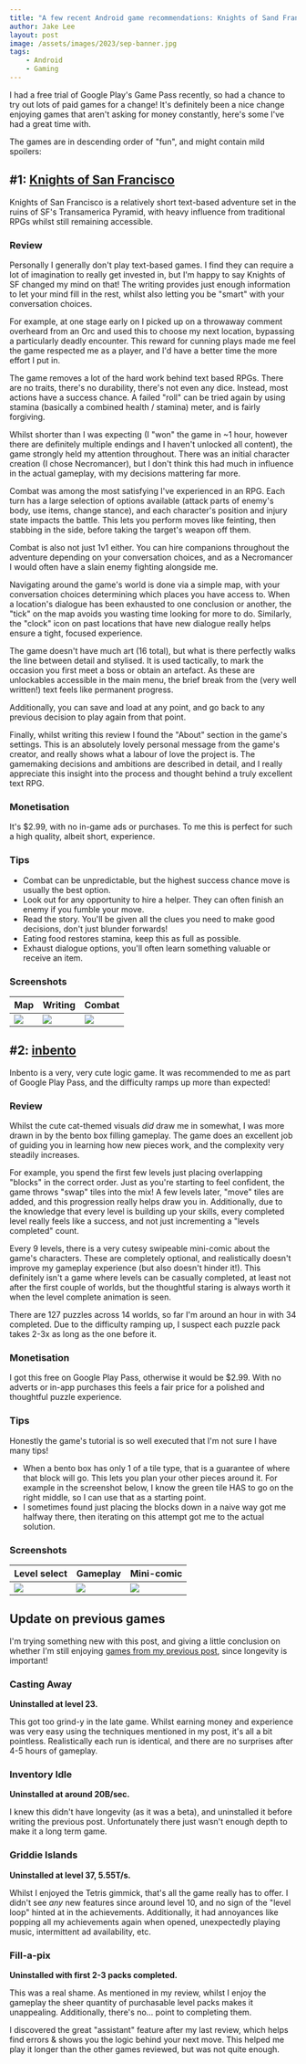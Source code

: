 ```yaml
---
title: "A few recent Android game recommendations: Knights of Sand Francisco, inbento 📲"
author: Jake Lee
layout: post
image: /assets/images/2023/sep-banner.jpg
tags:
    - Android
    - Gaming
---
```


I had a free trial of Google Play's Game Pass recently, so had a chance to try out lots of paid games for a change! It's definitely been a nice change enjoying games that aren't asking for money constantly, here's some I've had a great time with.

The games are in descending order of "fun", and might contain mild spoilers:

## #1: [Knights of San Francisco](https://play.google.com/store/apps/details?id=egamebook.com.flutteregamebook)

Knights of San Francisco is a relatively short text-based adventure set in the ruins of SF's Transamerica Pyramid, with heavy influence from traditional RPGs whilst still remaining accessible.

### Review

Personally I generally don't play text-based games. I find they can require a lot of imagination to really get invested in, but I'm happy to say Knights of SF changed my mind on that! The writing provides just enough information to let your mind fill in the rest, whilst also letting you be "smart" with your conversation choices.

For example, at one stage early on I picked up on a throwaway comment overheard from an Orc and used this to choose my next location, bypassing a particularly deadly encounter. This reward for cunning plays made me feel the game respected me as a player, and I'd have a better time the more effort I put in.

The game removes a lot of the hard work behind text based RPGs. There are no traits, there's no durability, there's not even any dice. Instead, most actions have a success chance. A failed "roll" can be tried again by using stamina (basically a combined health / stamina) meter, and is fairly forgiving.

Whilst shorter than I was expecting (I "won" the game in ~1 hour, however there are definitely multiple endings and I haven't unlocked all content), the game strongly held my attention throughout. There was an initial character creation (I chose Necromancer), but I don't think this had much in influence in the actual gameplay, with my decisions mattering far more.

Combat was among the most satisfying I've experienced in an RPG. Each turn has a large selection of options available (attack parts of enemy's body, use items, change stance), and each character's position and injury state impacts the battle. This lets you perform moves like feinting, then stabbing in the side, before taking the target's weapon off them. 

Combat is also not just 1v1 either. You can hire companions throughout the adventure depending on your conversation choices, and as a Necromancer I would often have a slain enemy fighting alongside me. 

Navigating around the game's world is done via a simple map, with your conversation choices determining which places you have access to. When a location's dialogue has been exhausted to one conclusion or another, the "tick" on the map avoids you wasting time looking for more to do. Similarly, the "clock" icon on past locations that have new dialogue really helps ensure a tight, focused experience.

The game doesn't have much art (16 total), but what is there perfectly walks the line between detail and stylised. It is used tactically, to mark the occasion you first meet a boss or obtain an artefact. As these are unlockables accessible in the main menu, the brief break from the (very well written!) text feels like permanent progress.

Additionally, you can save and load at any point, and go back to any previous decision to play again from that point. 

Finally, whilst writing this review I found the "About" section in the game's settings. This is an absolutely lovely personal message from the game's creator, and really shows what a labour of love the project is. The gamemaking decisions and ambitions are described in detail, and I really appreciate this insight into the process and thought behind a truly excellent text RPG.

### Monetisation

It's $2.99, with no in-game ads or purchases. To me this is perfect for such a high quality, albeit short, experience.

### Tips

* Combat can be unpredictable, but the highest success chance move is usually the best option.
* Look out for any opportunity to hire a helper. They can often finish an enemy if you fumble your move.
* Read the story. You'll be given all the clues you need to make good decisions, don't just blunder forwards!
* Eating food restores stamina, keep this as full as possible.
* Exhaust dialogue options, you'll often learn something valuable or receive an item.

### Screenshots

| Map | Writing | Combat |
| --- | --- | --- |
| [![](/assets/images/2023/sept-knights-map-thumbnail.jpg)](/assets/images/2023/sept-knights-map.jpg) | [![](/assets/images/2023/sept-knights-writing-thumbnail.jpg)](/assets/images/2023/sept-knights-writing.jpg) | [![](/assets/images/2023/sept-knights-combat-thumbnail.jpg)](/assets/images/2023/sept-knights-combat.jpg) |

## #2: [inbento](https://play.google.com/store/apps/details?id=com.Afterburn.Inbento)

Inbento is a very, very cute logic game. It was recommended to me as part of Google Play Pass, and the difficulty ramps up more than expected!

### Review

Whilst the cute cat-themed visuals *did* draw me in somewhat, I was more drawn in by the bento box filling gameplay. The game does an excellent job of guiding you in learning how new pieces work, and the complexity very steadily increases. 

For example, you spend the first few levels just placing overlapping "blocks" in the correct order. Just as you're starting to feel confident, the game throws "swap" tiles into the mix! A few levels later, "move" tiles are added, and this progression really helps draw you in. Additionally, due to the knowledge that every level is building up your skills, every completed level really feels like a success, and not just incrementing a "levels completed" count.

Every 9 levels, there is a very cutesy swipeable mini-comic about the game's characters. These are completely optional, and realistically doesn't improve my gameplay experience (but also doesn't hinder it!). This definitely isn't a game where levels can be casually completed, at least not after the first couple of worlds, but the thoughtful staring is always worth it when the level complete animation is seen. 

There are 127 puzzles across 14 worlds, so far I'm around an hour in with 34 completed. Due to the difficulty ramping up, I suspect each puzzle pack takes 2-3x as long as the one before it.

### Monetisation

I got this free on Google Play Pass, otherwise it would be $2.99. With no adverts or in-app purchases this feels a fair price for a polished and thoughtful puzzle experience.

### Tips

Honestly the game's tutorial is so well executed that I'm not sure I have many tips!

* When a bento box has only 1 of a tile type, that is a guarantee of where that block will go. This lets you plan your other pieces around it. For example in the screenshot below, I know the green tile HAS to go on the right middle, so I can use that as a starting point.
* I sometimes found just placing the blocks down in a naive way got me halfway there, then iterating on this attempt got me to the actual solution.

### Screenshots

| Level select | Gameplay | Mini-comic |
| --- | --- | --- |
| [![](/assets/images/2023/sept-inbento-levels-thumbnail.jpg)](/assets/images/2023/sept-inbento-levels.jpg) | [![](/assets/images/2023/sept-inbento-gameplay-thumbnail.jpg)](/assets/images/2023/sept-inbento-gameplay.jpg) | [![](/assets/images/2023/sept-inbento-comic-thumbnail.jpg)](/assets/images/2023/sept-inbento-comic.jpg) |

## Update on previous games

I'm trying something new with this post, and giving a little conclusion on whether I'm still enjoying [games from my previous post](/august-sept-android-game-reviews/), since longevity is important!

### Casting Away

**Uninstalled at level 23.**

This got too grind-y in the late game. Whilst earning money and experience was very easy using the techniques mentioned in my post, it's all a bit pointless. Realistically each run is identical, and there are no surprises after 4-5 hours of gameplay.

### Inventory Idle

**Uninstalled at around 20B/sec.**

I knew this didn't have longevity (as it was a beta), and uninstalled it before writing the previous post. Unfortunately there just wasn't enough depth to make it a long term game.

### Griddie Islands

**Uninstalled at level 37, 5.55T/s.**

Whilst I enjoyed the Tetris gimmick, that's all the game really has to offer. I didn't see *any* new features since around level 10, and no sign of the "level loop" hinted at in the achievements. Additionally, it had annoyances like popping all my achievements again when opened, unexpectedly playing music, intermittent ad availability, etc.

### Fill-a-pix

**Uninstalled with first 2-3 packs completed.**

This was a real shame. As mentioned in my review, whilst I enjoy the gameplay the sheer quantity of purchasable level packs makes it unappealing. Additionally, there's no... point to completing them. 

I discovered the great "assistant" feature after my last review, which helps find errors & shows you the logic behind your next move. This helped me play it longer than the other games reviewed, but was not quite enough.

